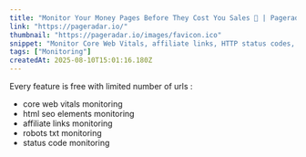 ```yaml
---
title: "Monitor Your Money Pages Before They Cost You Sales 💸 | Pageradar.io"
link: "https://pageradar.io/"
thumbnail: "https://pageradar.io/images/favicon.ico"
snippet: "Monitor Core Web Vitals, affiliate links, HTTP status codes, and HTML/SEO elements. Get instant alerts when issues affect your revenue pages. Free tools & paid monitoring."
tags: ["Monitoring"]
createdAt: 2025-08-10T15:01:16.180Z
---
```

Every feature is free with limited number of urls :
- core web vitals monitoring
- html seo elements monitoring
- affiliate links monitoring
- robots txt monitoring
- status code monitoring

